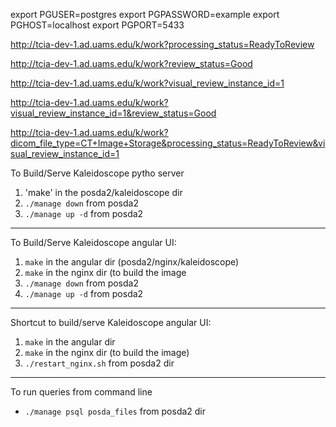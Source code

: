 export PGUSER=postgres
export PGPASSWORD=example
export PGHOST=localhost
export PGPORT=5433


http://tcia-dev-1.ad.uams.edu/k/work?processing_status=ReadyToReview

http://tcia-dev-1.ad.uams.edu/k/work?review_status=Good

http://tcia-dev-1.ad.uams.edu/k/work?visual_review_instance_id=1

http://tcia-dev-1.ad.uams.edu/k/work?visual_review_instance_id=1&review_status=Good

http://tcia-dev-1.ad.uams.edu/k/work?dicom_file_type=CT+Image+Storage&processing_status=ReadyToReview&visual_review_instance_id=1


To Build/Serve Kaleidoscope pytho server
1. 'make' in the posda2/kaleidoscope dir
2. `./manage down` from posda2
3. `./manage up -d` from posda2

---

To Build/Serve Kaleidoscope angular UI:
1. `make` in the angular dir  (posda2/nginx/kaleidoscope)
2. `make` in the nginx dir (to build the image
3. `./manage down` from posda2
4. `./manage up -d` from posda2

---

Shortcut to build/serve Kaleidoscope angular UI:
1. `make` in the angular dir
2. `make` in the nginx dir (to build the image)
3. `./restart_nginx.sh` from posda2 dir

---

To run queries from command line
* `./manage psql posda_files` from posda2 dir 

